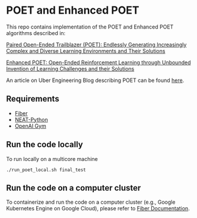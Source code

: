 # POET and Enhanced POET

This repo contains implementation of the POET and Enhanced POET algorithms described in:

[Paired Open-Ended Trailblazer (POET): Endlessly Generating Increasingly Complex and Diverse Learning Environments and Their Solutions](https://arxiv.org/abs/1901.01753)

[Enhanced POET: Open-Ended Reinforcement Learning through Unbounded Invention of Learning Challenges and their Solutions](https://arxiv.org/abs/2003.08536)

An article on Uber Engineering Blog describing POET can be found [here](https://eng.uber.com/poet-open-ended-deep-learning/).

## Requirements

- [Fiber](https://uber.github.io/fiber/)
- [NEAT-Python](https://neat-python.readthedocs.io/en/latest/installation.html)
- [OpenAI Gym](https://github.com/openai/gym)

## Run the code locally

To run locally on a multicore machine

```./run_poet_local.sh final_test```

## Run the code on a computer cluster

To containerize and run the code on a computer cluster (e.g., Google Kubernetes Engine on Google Cloud), please refer to [Fiber Documentation](https://uber.github.io/fiber/getting-started/#containerize-your-program).
